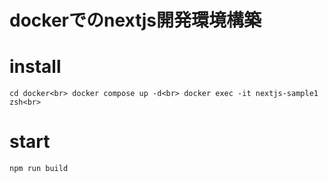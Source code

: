 # dockerでのnextjs開発環境構築

# install
`
cd docker<br>
docker compose up -d<br>
docker exec -it nextjs-sample1 zsh<br>  
`
# start
`npm run build`
